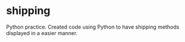 # shipping
Python practice.
Created code using Python to have shipping methods displayed in a easier manner.
